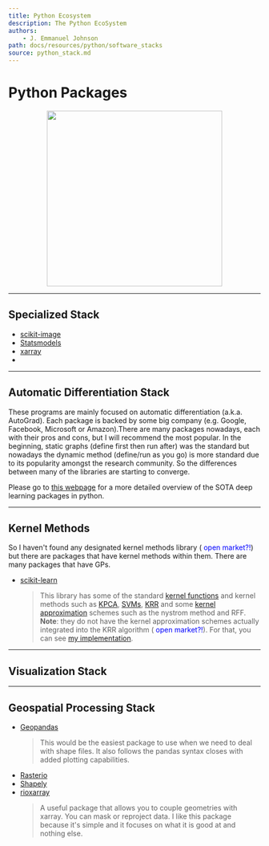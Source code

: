 ```yaml
---
title: Python Ecosystem
description: The Python EcoSystem
authors:
    - J. Emmanuel Johnson
path: docs/resources/python/software_stacks
source: python_stack.md
---
```


# Python Packages

<center>
<img src="resources/pics/scipy_stack.png" width="350">
</center>


---
## Specialized Stack

* [scikit-image]()
* [Statsmodels]()
* [xarray]()
* 


---
## Automatic Differentiation Stack

These programs are mainly focused on automatic differentiation (a.k.a. AutoGrad). Each package is backed by some big company (e.g. Google, Facebook, Microsoft or Amazon).There are many packages nowadays, each with their pros and cons, but I will recommend the most popular. In the beginning, static graphs (define first then run after) was the standard but nowadays the dynamic method (define/run as you go) is more standard due to its popularity amongst the research community. So the differences between many of the libraries are starting to converge.

Please go to [this webpage](resources/dl_software.md) for a more detailed overview of the SOTA deep learning packages in python.

---
## Kernel Methods

So I haven't found any designated kernel methods library (<span style="color:blue"> open market?!</span>) but there are packages that have kernel methods within them. There are many packages that have GPs.

* [scikit-learn]()
  > This library has some of the standard [kernel functions](https://scikit-learn.org/stable/modules/metrics.html) and kernel methods such as [KPCA](https://scikit-learn.org/stable/modules/generated/sklearn.decomposition.KernelPCA.html), [SVMs](https://scikit-learn.org/stable/modules/svm.html), [KRR]() and some [kernel approximation](https://scikit-learn.org/stable/modules/kernel_approximation.html) schemes such as the nystrom method and RFF. **Note**: they do not have the kernel approximation schemes actually integrated into the KRR algorithm (<span style="color:blue"> open market?!</span>). For that, you can see [my implementation](https://github.com/jejjohnson/kernellib).

--- 
## Visualization Stack


---
## Geospatial Processing Stack

* [Geopandas](http://geopandas.org/)
  > This would be the easiest package to use when we need to deal with shape 
    files. It also follows the pandas syntax closes with added plotting 
    capabilities. 
* [Rasterio]()
* [Shapely]()
* [rioxarray](https://corteva.github.io/rioxarray/html/index.html)
  > A useful package that allows you to couple geometries with xarray. You can 
    mask or reproject data. I like this package because it's simple and it 
    focuses on what it is good at and nothing else.

